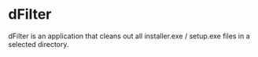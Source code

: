 # dFilter
dFilter is an application that cleans out all installer.exe / setup.exe files in a selected directory.


